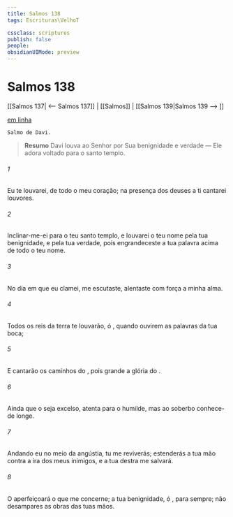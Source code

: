 ```yaml
---
title: Salmos 138
tags: Escrituras\VelhoT

cssclass: scriptures
publish: false
people:
obsidianUIMode: preview
---
```


# Salmos 138
[[Salmos 137| <-- Salmos 137]] | [[Salmos]] | [[Salmos 139|Salmos 139 --> ]]

[em linha](https://churchofjesuschrist.org/study/scriptures/ot/ps/138?lang=por)

```
Salmo de Davi.
```

> __Resumo__
Davi louva ao Senhor por Sua benignidade e verdade — Ele adora voltado para o santo templo.

###### 1 
Eu te louvarei,  de todo o meu coração; na presença dos deuses a ti cantarei louvores.

###### 2 
Inclinar-me-ei para o teu santo templo, e louvarei o teu nome pela tua benignidade, e pela tua verdade, pois engrandeceste a tua palavra acima de todo o teu nome.

###### 3 
No dia em que eu clamei, me escutaste,  alentaste com força a minha alma.

###### 4 
Todos os reis da terra te louvarão, ó , quando ouvirem as palavras da tua boca;

###### 5 
E cantarão os caminhos do , pois grande  a glória do .

###### 6 
Ainda que o  seja excelso, atenta  para o humilde, mas ao soberbo conhece- de longe.

###### 7 
Andando eu no meio da angústia, tu me reviverás; estenderás a tua mão contra a ira dos meus inimigos, e a tua destra me salvará.

###### 8 
O  aperfeiçoará o que me concerne; a tua benignidade, ó ,  para sempre; não desampares as obras das tuas mãos.

